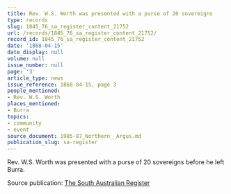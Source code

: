 ```yaml
---
title: Rev. W.S. Worth was presented with a purse of 20 sovereigns
type: records
slug: 1845_76_sa_register_content_21752
url: /records/1845_76_sa_register_content_21752/
record_id: 1845_76_sa_register_content_21752
date: '1868-04-15'
date_display: null
volume: null
issue_number: null
page: '3'
article_type: news
issue_reference: 1868-04-15, page 3
people_mentioned:
- Rev. W.S. Worth
places_mentioned:
- Burra
topics:
- community
- event
source_document: 1985-87_Northern__Argus.md
publication_slug: sa-register
---
```


Rev. W.S. Worth was presented with a purse of 20 sovereigns before he left Burra.

Source publication: [The South Australian Register](/publications/sa-register/)
